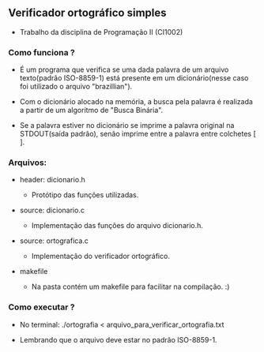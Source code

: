 ## Verificador ortográfico simples
  * Trabalho da disciplina de Programação II (CI1002)
  
### Como funciona ?
  * É um programa que verifica se uma dada palavra de um arquivo texto(padrão ISO-8859-1) está presente em um dicionário(nesse caso foi utilizado o arquivo "brazillian").
  
  * Com o dicionário alocado na memória, a busca pela palavra é realizada a partir de um algoritmo de "Busca Binária". 
  * Se a palavra estiver no dicionário se imprime a palavra original na STDOUT(saída padrão), senão imprime entre a palavra entre colchetes [ ].
  
### Arquivos:
  * header: dicionario.h
      - Protótipo das funções utilizadas.
  
  * source: dicionario.c
      - Implementação das funções do arquivo dicionario.h.
      
  * source: ortografica.c
      - Implementação do verificador ortográfico.
      
  * makefile
      - Na pasta contém um makefile para facilitar na compilação. :)
  
### Como executar ?
  * No terminal: ./ortografia < arquivo_para_verificar_ortografia.txt
  
  * Lembrando que o arquivo deve estar no padrão ISO-8859-1.
